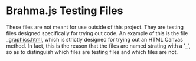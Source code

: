 # Brahma.js Testing Files

These files are not meant for use outside of this project. They are testing files designed specifically for trying out code.
An example of this is the file [_graphics.html](https://github.com/parth-pandey2030/brahmajs/blob/master/assets/tests/_graphics.html),
which is strictly designed for trying out an HTML Canvas method. In fact, this is the reason that the files are named strating with a '_', so as
to distinguish which files are testing files and which files are not.

